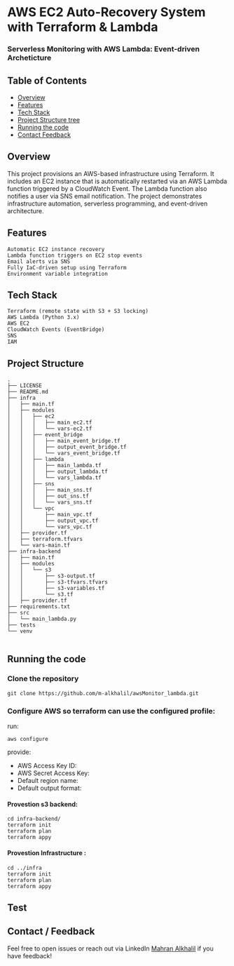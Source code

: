# AWS EC2 Auto-Recovery System with Terraform & Lambda
###     Serverless Monitoring with AWS Lambda: Event-driven Archeticture 

## Table of Contents
* [Overview](#Overview)
* [Features](#Features)
* [Tech Stack](#Tech-Stack])
* [Project Structure tree](#Project-Structure-tree)
* [Running the code](#running-the-code)
* [Contact Feedback](#contact-feedback)

## Overview
This project provisions an AWS-based infrastructure using Terraform. It includes an EC2 instance that is automatically restarted via an AWS Lambda function triggered by a CloudWatch Event. The Lambda function also notifies a user via SNS email notification. The project demonstrates infrastructure automation, serverless programming, and event-driven architecture.
## Features
    Automatic EC2 instance recovery
    Lambda function triggers on EC2 stop events
    Email alerts via SNS
    Fully IaC-driven setup using Terraform
    Environment variable integration
## Tech Stack
    Terraform (remote state with S3 + S3 locking)
    AWS Lambda (Python 3.x)
    AWS EC2
    CloudWatch Events (EventBridge)
    SNS
    IAM
## Project Structure
```
.
├── LICENSE
├── README.md
├── infra
│   ├── main.tf
│   ├── modules
│   │   ├── ec2
│   │   │   ├── main_ec2.tf
│   │   │   └── vars-ec2.tf
│   │   ├── event_bridge
│   │   │   ├── main_event_bridge.tf
│   │   │   ├── output_event_bridge.tf
│   │   │   └── vars_event_bridge.tf
│   │   ├── lambda
│   │   │   ├── main_lambda.tf
│   │   │   ├── output_lambda.tf
│   │   │   └── vars_lambda.tf
│   │   ├── sns
│   │   │   ├── main_sns.tf
│   │   │   ├── out_sns.tf
│   │   │   └── vars_sns.tf
│   │   └── vpc
│   │       ├── main_vpc.tf
│   │       ├── output_vpc.tf
│   │       └── vars_vpc.tf
│   ├── provider.tf
│   ├── terraform.tfvars
│   └── vars-main.tf
├── infra-backend
│   ├── main.tf
│   ├── modules
│   │   └── s3
│   │       ├── s3-output.tf
│   │       ├── s3-tfvars.tfvars
│   │       ├── s3-variables.tf
│   │       └── s3.tf
│   ├── provider.tf 
├── requirements.txt
├── src
│   └── main_lambda.py
├── tests
└── venv
    
```
## Running the code
### Clone the repository
```
git clone https://github.com/m-alkhalil/awsMonitor_lambda.git
```
### Configure AWS so terraform can use the configured profile:
run:
```
aws configure
```
provide: 
* AWS Access Key ID:
* AWS Secret Access Key:
* Default region name:
* Default output format:

#### Provestion s3 backend:

```
cd infra-backend/
terraform init
terraform plan
terraform appy
```
#### Provestion Infrastructure :

```
cd ../infra
terraform init
terraform plan
terraform appy
```
## Test 

## Contact / Feedback
Feel free to open issues or reach out via LinkedIn [Mahran Alkhalil](https://www.linkedin.com/in/malkhalil91) if you have feedback!


